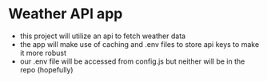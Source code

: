 # Weather API app
- this project will utilize an api to fetch weather data
- the app will make use of caching and .env files to store api keys to make it more robust
- our .env file will be accessed from config.js but neither will be in the repo (hopefully)
